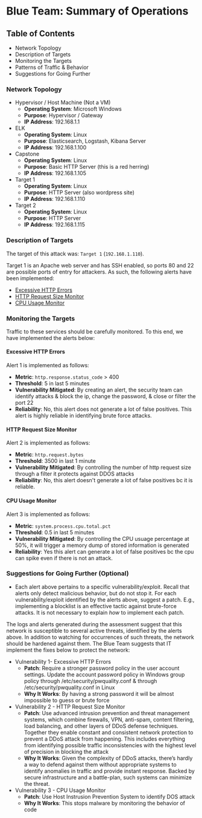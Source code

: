 # Blue Team: Summary of Operations

## Table of Contents
- Network Topology
- Description of Targets
- Monitoring the Targets
- Patterns of Traffic & Behavior
- Suggestions for Going Further

### Network Topology
- Hypervisor / Host Machine (Not a VM)
  - **Operating System**: Microsoft Windows
  - **Purpose**: Hypervisor / Gateway
  - **IP Address**: 192.168.1.1
- ELK
  - **Operating System**: Linux
  - **Purpose**: Elasticsearch, Logstash, Kibana Server
  - **IP Address**: 192.168.1.100
- Capstone
  - **Operating System**: Linux
  - **Purpose**: Basic HTTP Server (this is a red herring)
  - **IP Address**: 192.168.1.105
- Target 1
  - **Operating System**: Linux
  - **Purpose**: HTTP Server (also wordpress site)
  - **IP Address**: 192.168.1.110
- Target 2
  - **Operating System**: Linux
  - **Purpose**: HTTP Server
  - **IP Address**: 192.168.1.115

### Description of Targets
The target of this attack was: `Target 1` (`192.168.1.110`).

Target 1 is an Apache web server and has SSH enabled, so ports 80 and 22 are possible ports of entry for attackers. As such, the following alerts have been implemented:

- [Excessive HTTP Errors](#excessive-http-errors)
- [HTTP Request Size Monitor](#http-request-size-monitor)
- [CPU Usage Monitor](#cpu-usage-monitor)

### Monitoring the Targets

Traffic to these services should be carefully monitored. To this end, we have implemented the alerts below:

#### Excessive HTTP Errors

Alert 1 is implemented as follows:

- **Metric**: `http.response.status_code` > 400
- **Threshold**: 5 in last 5 minutes
- **Vulnerability Mitigated**: By creating an alert, the security team can identify attacks & block the ip, change the password, & close or filter the port 22
- **Reliability**: No, this alert does not generate a lot of false positives. This alert is highly reliable in identifying brute force attacks.

#### HTTP Request Size Monitor

Alert 2 is implemented as follows:

- **Metric**: `http.request.bytes`
- **Threshold**: 3500 in last 1 minute
- **Vulnerability Mitigated**: By controlling the number of http request size through a filter it protects against DDOS attacks
- **Reliability**: No, this alert doesn't generate a lot of false positives bc it is reliable.

#### CPU Usage Monitor

Alert 3 is implemented as follows:

- **Metric**: `system.process.cpu.total.pct`
- **Threshold**: 0.5 in last 5 minutes
- **Vulnerability Mitigated**: By controlling the CPU usuage percentage at 50%, it will trigger a memory dump of stored information is generated
- **Reliability**: Yes this alert can generate a lot of false positives bc the cpu can spike even if there is not an attack.

### Suggestions for Going Further (Optional)

- Each alert above pertains to a specific vulnerability/exploit. Recall that alerts only detect malicious behavior, but do not stop it. For each vulnerability/exploit identified by the alerts above, suggest a patch. E.g., implementing a blocklist is an effective tactic against brute-force attacks. It is not necessary to explain *how* to implement each patch.

The logs and alerts generated during the assessment suggest that this network is susceptible to several active threats, identified by the alerts above. In addition to watching for occurrences of such threats, the network should be hardened against them. The Blue Team suggests that IT implement the fixes below to protect the network:

- Vulnerability 1- Excessive HTTP Errors
  - **Patch**: Require a stronger password policy in the user account settings. Update the account password policy in Windows group policy through /etc/security/pwquality.conf & through /etc/security/pwquality.conf in Linux
  - **Why It Works**: By having a strong password it will be almost impossible to guess or brute force
- Vulnerability 2 - HTTP Request Size Monitor
  - **Patch**: Use advanced intrusion prevention and threat management systems, which combine firewalls, VPN, anti-spam, content filtering, load balancing, and other layers of DDoS defense techniques. Together they enable constant and consistent network protection to prevent a DDoS attack from happening. This includes everything from identifying possible traffic inconsistencies with the highest level of precision in blocking the attack
  - **Why It Works**: Given the complexity of DDoS attacks, there’s hardly a way to defend against them without appropriate systems to identify anomalies in traffic and provide instant response. Backed by secure infrastructure and a battle-plan, such systems can minimize the threat.
- Vulnerability 3 - CPU Usage Monitor
  - **Patch**: Use Host Instrusion Prevention System to identify DOS attack
  - **Why It Works**: This stops malware by monitoring the behavior of code

